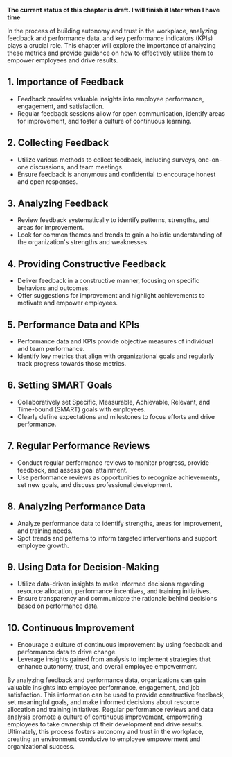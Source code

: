 **The current status of this chapter is draft. I will finish it later when I have time**

In the process of building autonomy and trust in the workplace, analyzing feedback and performance data, and key performance indicators (KPIs) plays a crucial role. This chapter will explore the importance of analyzing these metrics and provide guidance on how to effectively utilize them to empower employees and drive results.

**1. Importance of Feedback**
-----------------------------

* Feedback provides valuable insights into employee performance, engagement, and satisfaction.
* Regular feedback sessions allow for open communication, identify areas for improvement, and foster a culture of continuous learning.

**2. Collecting Feedback**
--------------------------

* Utilize various methods to collect feedback, including surveys, one-on-one discussions, and team meetings.
* Ensure feedback is anonymous and confidential to encourage honest and open responses.

**3. Analyzing Feedback**
-------------------------

* Review feedback systematically to identify patterns, strengths, and areas for improvement.
* Look for common themes and trends to gain a holistic understanding of the organization's strengths and weaknesses.

**4. Providing Constructive Feedback**
--------------------------------------

* Deliver feedback in a constructive manner, focusing on specific behaviors and outcomes.
* Offer suggestions for improvement and highlight achievements to motivate and empower employees.

**5. Performance Data and KPIs**
--------------------------------

* Performance data and KPIs provide objective measures of individual and team performance.
* Identify key metrics that align with organizational goals and regularly track progress towards those metrics.

**6. Setting SMART Goals**
--------------------------

* Collaboratively set Specific, Measurable, Achievable, Relevant, and Time-bound (SMART) goals with employees.
* Clearly define expectations and milestones to focus efforts and drive performance.

**7. Regular Performance Reviews**
----------------------------------

* Conduct regular performance reviews to monitor progress, provide feedback, and assess goal attainment.
* Use performance reviews as opportunities to recognize achievements, set new goals, and discuss professional development.

**8. Analyzing Performance Data**
---------------------------------

* Analyze performance data to identify strengths, areas for improvement, and training needs.
* Spot trends and patterns to inform targeted interventions and support employee growth.

**9. Using Data for Decision-Making**
-------------------------------------

* Utilize data-driven insights to make informed decisions regarding resource allocation, performance incentives, and training initiatives.
* Ensure transparency and communicate the rationale behind decisions based on performance data.

**10. Continuous Improvement**
------------------------------

* Encourage a culture of continuous improvement by using feedback and performance data to drive change.
* Leverage insights gained from analysis to implement strategies that enhance autonomy, trust, and overall employee empowerment.

By analyzing feedback and performance data, organizations can gain valuable insights into employee performance, engagement, and job satisfaction. This information can be used to provide constructive feedback, set meaningful goals, and make informed decisions about resource allocation and training initiatives. Regular performance reviews and data analysis promote a culture of continuous improvement, empowering employees to take ownership of their development and drive results. Ultimately, this process fosters autonomy and trust in the workplace, creating an environment conducive to employee empowerment and organizational success.
